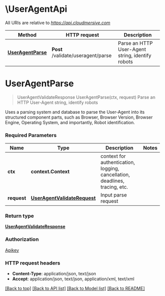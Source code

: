 # \UserAgentApi

All URIs are relative to *https://api.cloudmersive.com*

Method | HTTP request | Description
------------- | ------------- | -------------
[**UserAgentParse**](UserAgentApi.md#UserAgentParse) | **Post** /validate/useragent/parse | Parse an HTTP User-Agent string, identify robots


# **UserAgentParse**
> UserAgentValidateResponse UserAgentParse(ctx, request)
Parse an HTTP User-Agent string, identify robots

Uses a parsing system and database to parse the User-Agent into its structured component parts, such as Browser, Browser Version, Browser Engine, Operating System, and importantly, Robot identification.

### Required Parameters

Name | Type | Description  | Notes
------------- | ------------- | ------------- | -------------
 **ctx** | **context.Context** | context for authentication, logging, cancellation, deadlines, tracing, etc.
  **request** | [**UserAgentValidateRequest**](UserAgentValidateRequest.md)| Input parse request | 

### Return type

[**UserAgentValidateResponse**](UserAgentValidateResponse.md)

### Authorization

[Apikey](../README.md#Apikey)

### HTTP request headers

 - **Content-Type**: application/json, text/json
 - **Accept**: application/json, text/json, application/xml, text/xml

[[Back to top]](#) [[Back to API list]](../README.md#documentation-for-api-endpoints) [[Back to Model list]](../README.md#documentation-for-models) [[Back to README]](../README.md)

